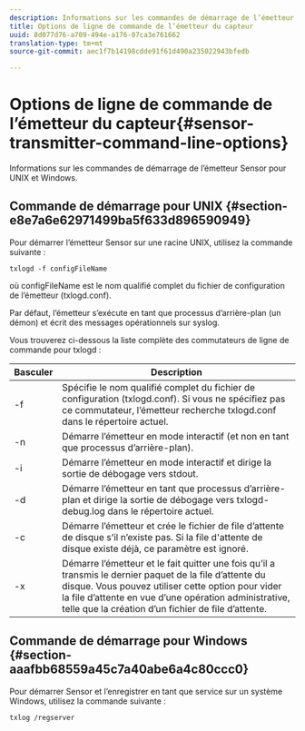 ```yaml
---
description: Informations sur les commandes de démarrage de l’émetteur Sensor pour UNIX et Windows.
title: Options de ligne de commande de l’émetteur du capteur
uuid: 8d077d76-a709-494e-a176-07ca3e761662
translation-type: tm+mt
source-git-commit: aec1f7b14198cdde91f61d490a235022943bfedb

---
```



# Options de ligne de commande de l’émetteur du capteur{#sensor-transmitter-command-line-options}

Informations sur les commandes de démarrage de l’émetteur Sensor pour UNIX et Windows.

## Commande de démarrage pour UNIX {#section-e8e7a6e62971499ba5f633d896590949}

Pour démarrer l’émetteur Sensor sur une racine UNIX, utilisez la commande suivante :

```
txlogd -f configFileName
```

où configFileName est le nom qualifié complet du fichier de configuration de l’émetteur (txlogd.conf).

Par défaut, l’émetteur s’exécute en tant que processus d’arrière-plan (un démon) et écrit des messages opérationnels sur syslog.

Vous trouverez ci-dessous la liste complète des commutateurs de ligne de commande pour txlogd :

| Basculer | Description |
|---|---|
| -f | Spécifie le nom qualifié complet du fichier de configuration (txlogd.conf). Si vous ne spécifiez pas ce commutateur, l’émetteur recherche txlogd.conf dans le répertoire actuel. |
| -n | Démarre l’émetteur en mode interactif (et non en tant que processus d’arrière-plan). |
| -i | Démarre l’émetteur en mode interactif et dirige la sortie de débogage vers stdout. |
| -d | Démarre l’émetteur en tant que processus d’arrière-plan et dirige la sortie de débogage vers txlogd-debug.log dans le répertoire actuel. |
| -c | Démarre l’émetteur et crée le fichier de file d’attente de disque s’il n’existe pas. Si la file d&#39;attente de disque existe déjà, ce paramètre est ignoré. |
| -x | Démarre l’émetteur et le fait quitter une fois qu’il a transmis le dernier paquet de la file d’attente du disque. Vous pouvez utiliser cette option pour vider la file d’attente en vue d’une opération administrative, telle que la création d’un fichier de file d’attente. |

## Commande de démarrage pour Windows {#section-aaafbb68559a45c7a40abe6a4c80ccc0}

Pour démarrer Sensor et l’enregistrer en tant que service sur un système Windows, utilisez la commande suivante :

```
txlog /regserver
```

